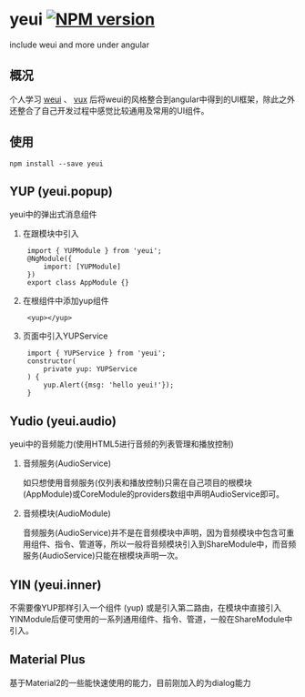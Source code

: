 # yeui [![NPM version][npm-image]][npm-url]
include weui and more under angular

## 概况
个人学习 [weui](https://github.com/Tencent/weui.js) 、 [vux](https://vux.li/#/) 后将weui的风格整合到angular中得到的UI框架，除此之外还整合了自己开发过程中感觉比较通用及常用的UI组件。
## 使用
    npm install --save yeui
## YUP (yeui.popup)
yeui中的弹出式消息组件
1. 在跟模块中引入

        import { YUPModule } from 'yeui';
        @NgModule({
            import: [YUPModule]
        })
        export class AppModule {}
2. 在根组件中添加yup组件

        <yup></yup>

3. 页面中引入YUPService

        import { YUPService } from 'yeui';
        constructor(
            private yup: YUPService
        ) {
            yup.Alert({msg: 'hello yeui!'});
        }

## Yudio (yeui.audio)
yeui中的音频能力(使用HTML5进行音频的列表管理和播放控制)
1. 音频服务(AudioService)

    如只想使用音频服务(仅列表和播放控制)只需在自己项目的根模块(AppModule)或CoreModule的providers数组中声明AudioService即可。
2. 音频模块(AudioModule)

    音频服务(AudioService)并不是在音频模块中声明，因为音频模块中包含可重用组件、指令、管道等，所以一般将音频模块引入到ShareModule中，而音频服务(AudioService)只能在根模块声明一次。

## YIN (yeui.inner)
不需要像YUP那样引入一个组件 (yup) 或是引入第二路由，在模块中直接引入YINModule后便可使用的一系列通用组件、指令、管道，一般在ShareModule中引入。


## Material Plus
基于Material2的一些能快速使用的能力，目前刚加入的为dialog能力

[npm-image]: https://badge.fury.io/js/yeui.svg
[npm-url]: https://npmjs.org/package/yeui
[travis-image]: https://travis-ci.org/yitimo/yeui.svg?branch=master
[travis-url]: https://travis-ci.org/yitimo/yeui
[daviddm-image]: https://david-dm.org/yitimo/yeui.svg?theme=shields.io
[daviddm-url]: https://david-dm.org/yitimo/yeui
[coveralls-image]: https://coveralls.io/repos/yitimo/yeui/badge.svg
[coveralls-url]: https://coveralls.io/r/yitimo/yeui
